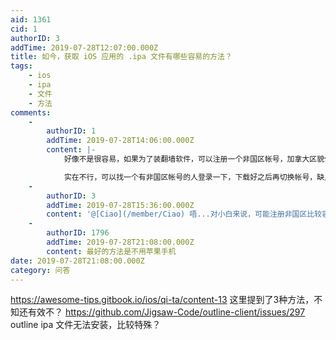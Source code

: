 ```yaml
---
aid: 1361
cid: 1
authorID: 3
addTime: 2019-07-28T12:07:00.000Z
title: 如今，获取 iOS 应用的 .ipa 文件有哪些容易的方法？
tags:
    - ios
    - ipa
    - 文件
    - 方法
comments:
    -
        authorID: 1
        addTime: 2019-07-28T14:06:00.000Z
        content: |-
            好像不是很容易，如果为了装翻墙软件，可以注册一个非国区帐号，加拿大区貌似比较容易。

            实在不行，可以找一个有非国区帐号的人登录一下，下载好之后再切换帐号，缺点是应用不能升级。
    -
        authorID: 3
        addTime: 2019-07-28T15:36:00.000Z
        content: '@[Ciao](/member/Ciao) 唔...对小白来说，可能注册非国区比较容易。'
    -
        authorID: 1796
        addTime: 2019-07-28T21:08:00.000Z
        content: 最好的方法是不用苹果手机
date: 2019-07-28T21:08:00.000Z
category: 问答
---
```


https://awesome-tips.gitbook.io/ios/qi-ta/content-13 这里提到了3种方法，不知还有效不？ https://github.com/Jigsaw-Code/outline-client/issues/297 outline ipa 文件无法安装，比较特殊？
